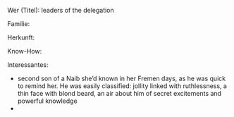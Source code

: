 Wer (Titel):  leaders of the delegation

Familie:

Herkunft:

Know-How:

Interessantes:
- second son of a Naib she’d known in her Fremen days, as he was quick to remind her. He was easily classified: jollity linked with ruthlessness, a thin face with blond beard, an air about him of secret excitements and powerful knowledge
- 
